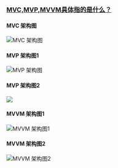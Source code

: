 ### [MVC,MVP,MVVM具体指的是什么？](https://github.com/GeniusVJR/LearningNotes/blob/master/Part1/Android/MVC%2CMVP%2CMVVM%E7%9A%84%E5%8C%BA%E5%88%AB.md)


#### MVC 架构图

![MVC 架构图](http://d.hiphotos.baidu.com/baike/c0%3Dbaike80%2C5%2C5%2C80%2C26/sign=7948cf4dbf096b63951456026d5aec21/b03533fa828ba61edbddc04d4034970a304e59a4.jpg)

#### MVP 架构图1
![MVP 架构图](http://img.blog.csdn.net/20151222102547306?watermark/2/text/aHR0cDovL2Jsb2cuY3Nkbi5uZXQv/font/5a6L5L2T/fontsize/400/fill/I0JBQkFCMA==/dissolve/70/gravity/Center)
#### MVP 架构图2
![](http://a.hiphotos.baidu.com/baike/c0%3Dbaike80%2C5%2C5%2C80%2C26/sign=0d3000fa9c25bc313f5009ca3fb6e6d4/8b82b9014a90f603534849733c12b31bb051ed0e.jpg)

#### MVVM 架构图1
![MVVM 架构图1](http://a.hiphotos.baidu.com/baike/c0%3Dbaike80%2C5%2C5%2C80%2C26/sign=72cccb430ef431ada8df4b6b2a5fc7ca/38dbb6fd5266d016c95fb0f9952bd40734fa3598.jpg)
#### MVVM 架构图2
![MVVM 架构图2](http://c.hiphotos.baidu.com/baike/c0%3Dbaike80%2C5%2C5%2C80%2C26/sign=66a90cd31d950a7b613846966bb809bc/e61190ef76c6a7efe4baffc3fdfaaf51f2de66b2.jpg)

